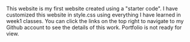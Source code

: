 This website is my first website created using a "starter code".
I have customized this website in style.css using everything I have learned in week1 classes.
You can click the links on the top right to navigate to my Github account to see the details of this work. 
Portfolio is not ready for view.